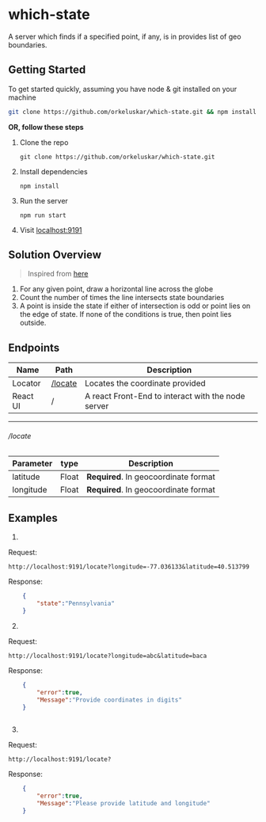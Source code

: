 # which-state

A server which finds if a specified point, if any, is in provides list of geo boundaries.



## Getting Started

To get started quickly, assuming you have node & git installed on your machine
```bash
git clone https://github.com/orkeluskar/which-state.git && npm install && npm run start
```

**OR, follow these steps**

1. Clone the repo
   ```
   git clone https://github.com/orkeluskar/which-state.git
   ```
2. Install dependencies
   ```
   npm install
   ```
3. Run the server
   ```
   npm run start
   ```
4. Visit [localhost:9191](http://localhost:9191)



## Solution Overview

> Inspired from [here](https://www.geeksforgeeks.org/how-to-check-if-a-given-point-lies-inside-a-polygon/)

1. For any given point, draw a horizontal line across the globe
2. Count the number of times the line intersects state boundaries
3. A point is inside the state if either of intersection is odd or point lies on the edge of state. If none of the conditions is true, then 
   point lies outside.



## Endpoints


| Name | Path | Description |
| - | - | - |
| Locator | [/locate](#locate) | Locates the coordinate provided |
| React UI | / | A react Front-End to interact with the node server |


---
###### /locate

|Parameter | type | Description|
| - | - | - |
| latitude | Float | **Required**. In geocoordinate format |
| longitude | Float | **Required**. In geocoordinate format |


## Examples

1. 
Request:
```
http://localhost:9191/locate?longitude=-77.036133&latitude=40.513799
```

Response:
```json
    {
        "state":"Pennsylvania"
    }
```

2. 
Request:
```
http://localhost:9191/locate?longitude=abc&latitude=baca
```

Response:
```json
    {
        "error":true,
        "Message":"Provide coordinates in digits"
    }
    
```

3. 
Request:
```
http://localhost:9191/locate?
```

Response:
```json
    {
        "error":true,
        "Message":"Please provide latitude and longitude"
    }
    